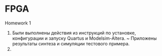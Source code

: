 # FPGA
Homework 1
1) Были выполнены действия из инструкций по установке, конфигурации и запуску Quartus и Modelsim-Altera.
~
Приложены результаты синтеза и симуляции тестового примера.
2)
